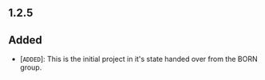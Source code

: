 ## 1.2.5

## Added

- [`ADDED`]: This is the initial project in it's state handed over from the BORN group.
